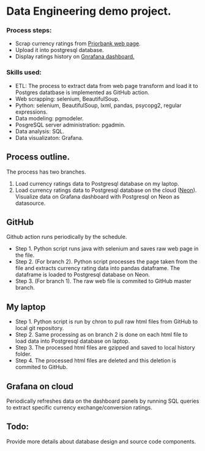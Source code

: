 # Data Engineering demo project.

### Process steps:
* Scrap currency ratings from [Priorbank web page](https://www.prior.by/web/).
* Upload it into postgresql database.
* Display ratings history on [Gnrafana dashboard.](https://leotepl.grafana.net/public-dashboards/f614b30a1e7549ae806a9f9fe6398396)

### Skills used:
* ETL: The process to extract data from web page transform and load it to Postgres datatbase is implemented as GitHub action.
* Web scrapping: selenium, BeautifulSoup.
* Python: selenium, BeautifulSoup, lxml, pandas, psycopg2,  regular expressions.
* Data modeling: pgmodeler.
* PosgreSQL server administration: pgadmin.
* Data analysis: SQL.
* Data visualizaton: Grafana.

## Process outline.
The process has two branches.
1. Load currency ratings data to Postgresql database on my laptop.
2. Load currency ratings data to Postgresql database on the cloud ([Neon](https://neon.tech/)). Visualize data on Grafana dashboard with Postgresql on Neon as datasource.

## GitHub 
Github action runs periodically by the schedule.
* Step 1. Python script runs java with selenium and saves raw web page in the file.
* Step 2. (For branch 2). Python script processes the page taken from the file and extracts currency rating data into pandas dataframe. The dataframe is loaded to Postgresql database on Neon.
* Step 3. (For branch 1). The raw web file is commited to GitHub master branch.

 ## My laptop
 * Step 1. Python script is run by chron to pull raw html files from GitHub to local git repository.
 * Step 2. Same processing as on branch 2 is done on each html file to load data into Postgresql database on laptop.
 * Step 3. The processed html files are gzipped and saved to local history folder.
 * Step 4. The processed html files are deleted and this deletion is commited to GitHub.

 ## Grafana on cloud
 Periodically refreshes data on the dashboard panels by running SQL queries to extract specific currency exchange/conversion ratings. 

 ## Todo:
Provide more details about database design and source code components.

